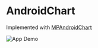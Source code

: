 # AndroidChart

Implemented with [MPAndroidChart](https://github.com/PhilJay/MPAndroidChart)

<img src="screenshots/charts.gif" alt="App Demo"/>
